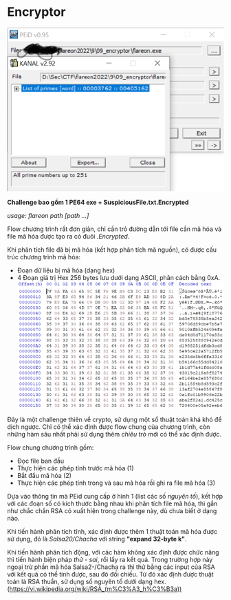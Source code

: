 # Encryptor
![Screenshot](/pic/9.1.png)

__Challenge bao gồm 1 PE64 exe + SuspiciousFile.txt.Encrypted__

*usage: flareon path [path ...]*

Flow chương trình rất đơn giản, chỉ cần trỏ đường dẫn tới file cần mã hóa và file mã hóa được tạo ra có đuôi *.Encrypted*.

Khi phân tích file đã bị mã hóa (kết hợp phân tích mã nguồn), có được cấu trúc chương trình mã hóa:
- Đoạn dữ liệu bị mã hóa (dạng hex)
- 4 Đoạn giá trị Hex 256 bytes lưu dưới dạng ASCII, phân cách bằng 0xA.
![Screenshot](/pic/9_2.png)

Đây là một challenge thiên về crypto, sử dụng một số thuật toán khá khó để dịch ngược. Chỉ có thể xác định được flow chung của chương trình, còn những hàm sâu nhất phải sử dụng thêm *chiêu trò* mới có thể xác định được.

Flow chung chương trình gồm:
- Đọc file ban đầu
- Thực hiện các phép tính trước mã hóa (1)
- Bắt đầu mã hóa (2)
- Thực hiện các phép tính trong và sau mã hóa rồi ghi ra file mã hóa (3)

Dựa vào thông tin mà PEid cung cấp ở hình 1 (list các số *nguyên tố*), kết hợp với các đoạn số có kích thước bằng nhau khi phân tích file mã hóa, thì gần như chắc chắn RSA có xuất hiện trong challenge này, dù chưa biết ở dạng nào.

Khi tiến hành phân tích tĩnh, xác định được thêm 1 thuật toán mã hóa được sử dụng, đó là *Salsa20/Chacha* với string  __"expand 32-byte k"__.

Khi tiến hành phân tích động, với các hàm không xác định được chức năng thì tiến hành biện pháp *thử - sai*, rồi lấy ra kết quả. Trong trường hợp này ngoại trừ phần mã hóa Salsa2-/Chacha ra thì thử bằng các input của RSA với kết quả có thể tính được, sau đó đối chiếu. Từ đó xác định được thuật toán là RSA thuần, sử dụng số nguyên tố dưới dạng hex. (https://vi.wikipedia.org/wiki/RSA_(m%C3%A3_h%C3%B3a))
